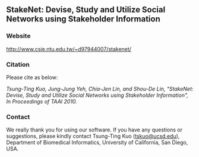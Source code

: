 StakeNet: Devise, Study and Utilize Social Networks using Stakeholder Information
---------------------------------------------------------------------------------

### Website

http://www.csie.ntu.edu.tw/~d97944007/stakenet/

### Citation

Please cite as below:

*Tsung-Ting Kuo, Jung-Jung Yeh, Chia-Jen Lin, and Shou-De Lin, "StakeNet: Devise, Study and Utilize Social Networks using Stakeholder Information", In Proceedings of TAAI 2010.*

### Contact

We really thank you for using our software. If you have any questions or suggestions, please kindly contact Tsung-Ting Kuo (tskuo@ucsd.edu), Department of Biomedical Informatics, University of California, San Diego, USA.

